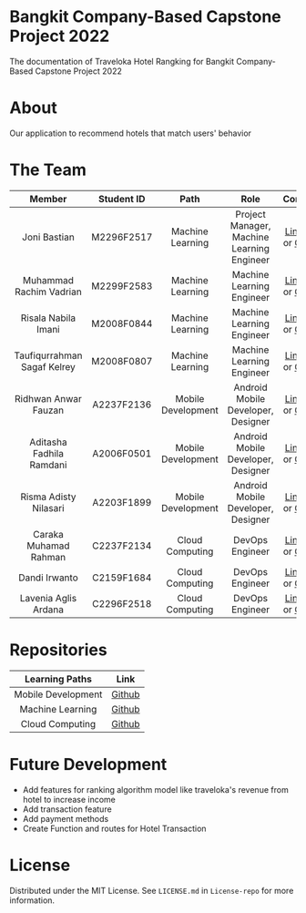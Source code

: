 # Bangkit Company-Based Capstone Project 2022
The documentation of Traveloka Hotel Rangking for Bangkit Company-Based Capstone Project 2022
# About
Our application to recommend hotels that match users' behavior
# The Team

|            Member           | Student ID |        Path        |                    Role                    |                                                       Contacts                                                             |
| :-------------------------: | :--------: | :----------------: | :----------------------------------------: | :------------------------------------------------------------------------------------------------------------------------: |
|         Joni Bastian        | M2296F2517 |  Machine Learning  | Project Manager, Machine Learning Engineer |               [LinkedIn](https://www.linkedin.com/in/jonibastian/) or [Github](https://github.com/jobas5)                  |
|   Muhammad Rachim Vadrian   | M2299F2583 |  Machine Learning  |          Machine Learning Engineer         |               [LinkedIn](https://www.linkedin.com/in/rachimvdr/) or [Github](https://github.com/rachimvdr)                 |
|     Risala Nabila Imani     | M2008F0844 |  Machine Learning  |          Machine Learning Engineer         |         [LinkedIn](https://www.linkedin.com/in/risalanabilaimani/) or [Github](https://github.com/risalanaim)              |
| Taufiqurrahman Sagaf Kelrey | M2008F0807 |  Machine Learning  |          Machine Learning Engineer         |    [LinkedIn](https://www.linkedin.com/in/taufiqurrahman-kelrey-907545152/) or [Github](https://github.com/kelreeeeey)     |
|     Ridhwan Anwar Fauzan    | A2237F2136 | Mobile Development |    Android Mobile Developer, Designer      |     [LinkedIn](https://www.linkedin.com/in/ridhwan-anwar-fauzan-4075b216a/) or [Github](https://github.com/RidhwanAF)      |
|   Aditasha Fadhila Ramdani  | A2006F0501 | Mobile Development |    Android Mobile Developer, Designer      |                 [LinkedIn](https://www.linkedin.com/in/aditasha/) or [Github](https://github.com/aditasha)                 |
|    Risma Adisty Nilasari    | A2203F1899 | Mobile Development |    Android Mobile Developer, Designer      |    [LinkedIn](https://www.linkedin.com/in/risma-adisty-nilasari-0740bb237/) or [Github](https://github.com/rismaadisty)    |
|    Caraka Muhamad Rahman    | C2237F2134 |   Cloud Computing  |              DevOps Engineer               |[LinkedIn](https://www.linkedin.com/in/caraka-muhamad-rahman-0504741b9/) or [Github](https://github.com/CarakaMuhamadRahman)|
|        Dandi Irwanto        | C2159F1684 |   Cloud Computing  |              DevOps Engineer               |             [LinkedIn](https://www.linkedin.com/in/dandiir/) or [Github](https://github.com/dandiirwanto20)                |
|     Lavenia Aglis Ardana    | C2296F2518 |   Cloud Computing  |              DevOps Engineer               |        [LinkedIn](https://www.linkedin.com/in/lavenia-aglis-ardana/) or [Github](https://github.com/lavennlala9)           |

# Repositories

|   Learning Paths   |                                Link                                       |
| :----------------: | :-----------------------------------------------------------------------: |
| Mobile Development |  [Github](https://github.com/Traveloka-Hotel-Ranking/Mobile-Development)  |
|  Machine Learning  |   [Github](https://github.com/Traveloka-Hotel-Ranking/Machine-Learning)   |
|  Cloud Computing   | [Github](https://github.com/Traveloka-Hotel-Ranking/Cloud-Computing-API)  |

# Future Development
- Add features for ranking algorithm model like traveloka's revenue from hotel to increase income
- Add transaction feature 
- Add payment methods
- Create Function and routes for Hotel Transaction

# License
Distributed under the MIT License. See `LICENSE.md` in `License-repo` for more information.
